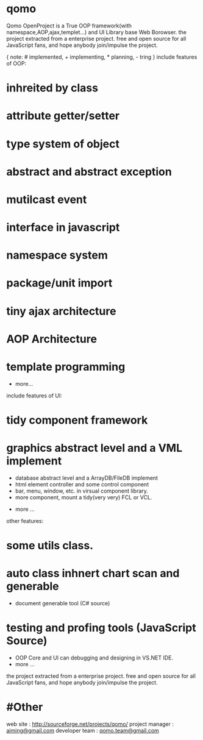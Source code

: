 # qomo
Qomo OpenProject is a True OOP framework(with namespace,AOP,ajax,templet...) and
UI Library base Web Borowser. the project extracted from a enterprise project.
free and open source for all JavaScript fans, and hope anybody join/impulse the
project.

{ note:  # implemented,  + implementing, * planning, - tring }
include features of OOP:
 # inhreited by class
 # attribute getter/setter
 # type system of object
 # abstract and abstract exception
 # mutilcast event
 # interface in javascript
 # namespace system
 # package/unit import
 # tiny ajax architecture 
 # AOP Architecture
 # template programming
 - more...

include features of UI:
 # tidy component framework
 # graphics abstract level and a VML implement
 * database abstract level and a ArrayDB/FileDB implement
 * html element controller and some control component
 * bar, menu, window, etc. in virsual component library.
 * more component, mount a tidy(very very) FCL or VCL.
 - more ...

other features:
 # some utils class.
 # auto class inhnert chart scan and generable
 * document generable tool (C# source)
 # testing and profing tools (JavaScript Source)
 - OOP Core and UI can debugging and designing in VS.NET IDE.
 - more ...

the project extracted from a enterprise project. free and open source for all
JavaScript fans, and hope anybody join/impulse the project.

#Other
==============
web site          : http://sourceforge.net/projects/qomo/
project manager   : aiming@gmail.com
developer team    : qomo.team@gmail.com
